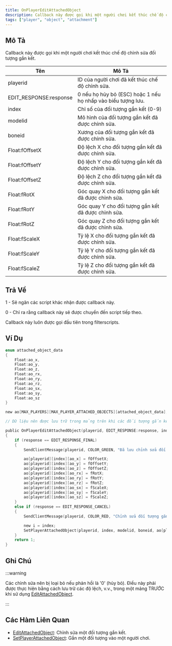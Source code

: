 ```yaml
---
title: OnPlayerEditAttachedObject
description: Callback này được gọi khi một người chơi kết thúc chế độ chỉnh sửa đối tượng gắn kết.
tags: ["player", "object", "attachment"]
---
```


## Mô Tả

Callback này được gọi khi một người chơi kết thúc chế độ chỉnh sửa đối tượng gắn kết.

| Tên                        | Mô Tả                                                                                       |
|----------------------------|---------------------------------------------------------------------------------------------|
| playerid                   | ID của người chơi đã kết thúc chế độ chỉnh sửa.                                             |
| EDIT_RESPONSE:response     | 0 nếu họ hủy bỏ (ESC) hoặc 1 nếu họ nhấp vào biểu tượng lưu.                                |
| index                      | Chỉ số của đối tượng gắn kết (0-9)                                                           |
| modelid                    | Mô hình của đối tượng gắn kết đã được chỉnh sửa.                                             |
| boneid                     | Xương của đối tượng gắn kết đã được chỉnh sửa.                                              |
| Float:fOffsetX             | Độ lệch X cho đối tượng gắn kết đã được chỉnh sửa.                                           |
| Float:fOffsetY             | Độ lệch Y cho đối tượng gắn kết đã được chỉnh sửa.                                           |
| Float:fOffsetZ             | Độ lệch Z cho đối tượng gắn kết đã được chỉnh sửa.                                           |
| Float:fRotX                | Góc quay X cho đối tượng gắn kết đã được chỉnh sửa.                                         |
| Float:fRotY                | Góc quay Y cho đối tượng gắn kết đã được chỉnh sửa.                                         |
| Float:fRotZ                | Góc quay Z cho đối tượng gắn kết đã được chỉnh sửa.                                         |
| Float:fScaleX              | Tỷ lệ X cho đối tượng gắn kết đã được chỉnh sửa.                                            |
| Float:fScaleY              | Tỷ lệ Y cho đối tượng gắn kết đã được chỉnh sửa.                                            |
| Float:fScaleZ              | Tỷ lệ Z cho đối tượng gắn kết đã được chỉnh sửa.                                            |

## Trả Về

1 - Sẽ ngăn các script khác nhận được callback này.

0 - Chỉ ra rằng callback này sẽ được chuyển đến script tiếp theo.

Callback này luôn được gọi đầu tiên trong filterscripts.

## Ví Dụ

```c
enum attached_object_data
{
    Float:ao_x,
    Float:ao_y,
    Float:ao_z,
    Float:ao_rx,
    Float:ao_ry,
    Float:ao_rz,
    Float:ao_sx,
    Float:ao_sy,
    Float:ao_sz
}

new ao[MAX_PLAYERS][MAX_PLAYER_ATTACHED_OBJECTS][attached_object_data];

// Dữ liệu nên được lưu trữ trong mảng trên khi các đối tượng gắn kết được gắn.

public OnPlayerEditAttachedObject(playerid, EDIT_RESPONSE:response, index, modelid, boneid, Float:fOffsetX, Float:fOffsetY, Float:fOffsetZ, Float:fRotX, Float:fRotY, Float:fRotZ, Float:fScaleX, Float:fScaleY, Float:fScaleZ)
{
    if (response == EDIT_RESPONSE_FINAL)
    {
        SendClientMessage(playerid, COLOR_GREEN, "Đã lưu chỉnh sửa đối tượng gắn kết.");

        ao[playerid][index][ao_x] = fOffsetX;
        ao[playerid][index][ao_y] = fOffsetY;
        ao[playerid][index][ao_z] = fOffsetZ;
        ao[playerid][index][ao_rx] = fRotX;
        ao[playerid][index][ao_ry] = fRotY;
        ao[playerid][index][ao_rz] = fRotZ;
        ao[playerid][index][ao_sx] = fScaleX;
        ao[playerid][index][ao_sy] = fScaleY;
        ao[playerid][index][ao_sz] = fScaleZ;
    }
    else if (response == EDIT_RESPONSE_CANCEL)
    {
        SendClientMessage(playerid, COLOR_RED, "Chỉnh sửa đối tượng gắn kết không được lưu.");

        new i = index;
        SetPlayerAttachedObject(playerid, index, modelid, boneid, ao[playerid][i][ao_x], ao[playerid][i][ao_y], ao[playerid][i][ao_z], ao[playerid][i][ao_rx], ao[playerid][i][ao_ry], ao[playerid][i][ao_rz], ao[playerid][i][ao_sx], ao[playerid][i][ao_sy], ao[playerid][i][ao_sz]);
    }
    return 1;
}
```

## Ghi Chú

:::warning

Các chỉnh sửa nên bị loại bỏ nếu phản hồi là '0' (hủy bỏ). Điều này phải được thực hiện bằng cách lưu trữ các độ lệch, v.v., trong một mảng TRƯỚC khi sử dụng [EditAttachedObject](../functions/EditAttachedObject).

:::

## Các Hàm Liên Quan

- [EditAttachedObject](../functions/EditAttachedObject): Chỉnh sửa một đối tượng gắn kết.
- [SetPlayerAttachedObject](../functions/SetPlayerAttachedObject): Gắn một đối tượng vào một người chơi.
